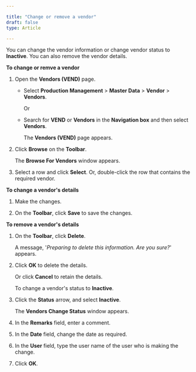 ```yaml
---

title: "Change or remove a vendor"
draft: false
type: Article

---
```


You can change the vendor information or change vendor status to **Inactive**. You can also remove the vendor details.

**To change or remve a vendor**

1. Open the **Vendors (VEND)** page.

    - Select **Production Management** > **Master Data** > **Vendor** > **Vendors**.

        Or

    - Search for **VEND** or **Vendors** in the **Navigation box** and then select **Vendors**.

       The **Vendors (VEND)** page appears.

2. Click **Browse** on the **Toolbar**.

    The **Browse For Vendors** window appears.

3. Select a row and click **Select**. Or, double-click the row that contains the required vendor.

**To change a vendor's details**

1. Make the changes.

2. On the **Toolbar**, click **Save** to save the changes.

**To remove a vendor's details**

1. On the **Toolbar**, click **Delete**.

    A message, '*Preparing to delete this information. Are you sure?*' appears.

2. Click **OK** to delete the details.

    Or click **Cancel** to retain the details.

    To change a vendor's status to **Inactive**.

1. Click the **Status** arrow, and select **Inactive**.

    The **Vendors Change Status** window appears.

2. In the **Remarks** field, enter a comment.

3. In the **Date** field, change the date as required.

4. In the **User** field, type the user name of the user who is making the change.

5. Click **OK**.

​
